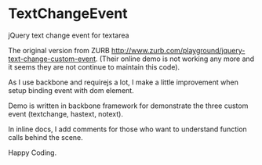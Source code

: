 # TextChangeEvent
jQuery text change event for textarea

The original version from ZURB http://www.zurb.com/playground/jquery-text-change-custom-event.
(Their online demo is not working any more and it seems they are not continue to maintain this code).

As I use backbone and requirejs a lot, I make a little improvement when setup binding event with dom element.

Demo is written in backbone framework for demonstrate the three custom event (textchange, hastext, notext).

In inline docs, I add comments for those who want to understand function calls behind the scene.

Happy Coding.

